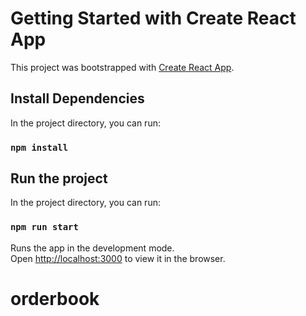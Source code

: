 # Getting Started with Create React App

This project was bootstrapped with [Create React App](https://github.com/facebook/create-react-app).

## Install Dependencies

In the project directory, you can run:

### `npm install`

## Run the project

In the project directory, you can run:

### `npm run start`

Runs the app in the development mode.\
Open [http://localhost:3000](http://localhost:3000) to view it in the browser.







# orderbook
